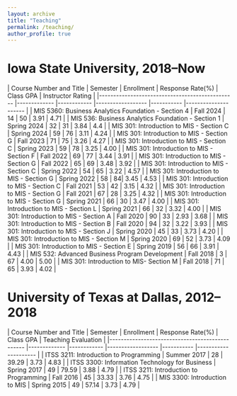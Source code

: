 ```yaml
---
layout: archive
title: "Teaching"
permalink: /teaching/
author_profile: true
---
```


<!-- {% include base_path %}

{% for post in site.teaching reversed %}
  {% include archive-single.html %}
{% endfor %} -->

# Iowa State University, 2018–Now

<!-- 2019 Spring to 2021 spring, only overall course rating, instead of instructor rating, is available. -->
<!-- | MIS 301: Introduction to MIS - Section G | Spring 2022 |  | | | | -->

| Course Number and Title | Semester | Enrollment | Response Rate(%) | Class GPA | Instructor Rating |
|------------------------------------------------ |------------- |------------ |------------------ |-----------
|--------------------- |
| MIS 5360: Business Analytics Foundation - Section 4 | Fall 2024 | 14 | 50 | 3.91 | 4.71 |
| MIS 536: Business Analytics Foundation - Section 1 | Spring 2024 | 32 | 31 | 3.84 | 4.4 |
| MIS 301: Introduction to MIS - Section C | Spring 2024 | 59 | 76 | 3.11 | 4.24 |
| MIS 301: Introduction to MIS - Section G | Fall 2023 | 71 | 75 | 3.26 | 4.27 |
| MIS 301: Introduction to MIS - Section C | Spring 2023 | 59 | 78 | 3.25 | 4.00 |
| MIS 301: Introduction to MIS - Section F | Fall 2022 | 69 | 77 | 3.44 | 3.91 |
| MIS 301: Introduction to MIS - Section G | Fall 2022 | 65 | 69 | 3.48 | 3.92 |
| MIS 301: Introduction to MIS - Section C | Spring 2022 | 54 | 65 | 3.22 | 4.57 |
| MIS 301: Introduction to MIS - Section G | Spring 2022 | 58 | 84| 3.45 | 4.53 |
| MIS 301: Introduction to MIS - Section C | Fall 2021 | 53 | 42 | 3.15 | 4.32 |
| MIS 301: Introduction to MIS - Section G | Fall 2021 | 67 | 28 | 3.25 | 4.32 |
| MIS 301: Introduction to MIS - Section G | Spring 2021 | 66 | 30 | 3.47 | 4.00 |
| MIS 301: Introduction to MIS - Section L | Spring 2021 | 66 | 32 | 3.32 | 4.00 |
| MIS 301: Introduction to MIS - Section A | Fall 2020 | 90 | 33 | 2.93 | 3.68 |
| MIS 301: Introduction to MIS - Section B | Fall 2020 | 94 | 32 | 3.22 | 3.93 |
| MIS 301: Introduction to MIS - Section J | Spring 2020 | 45 | 33 | 3.73 | 4.20 |
| MIS 301: Introduction to MIS - Section M | Spring 2020 | 69 | 52 | 3.73 | 4.09 |
| MIS 301: Introduction to MIS - Section E | Spring 2019 | 56 | 66 | 3.91 | 4.43 |
| MIS 532: Advanced Business Program Development | Fall 2018 | 3 | 67 | 4.00 | 5.00 |
| MIS 301: Introduction to MIS- Section M | Fall 2018 | 71 | 65 | 3.93 | 4.02 |

# University of Texas at Dallas, 2012–2018

| Course Number and Title | Semester | Enrollment | Response Rate(%) | Class GPA | Teaching Evaluation |
|------------------------------------------------ |------------- |------------ |------------------ |-----------
|--------------------- |
| ITSS 3211: Introduction to Programming | Summer 2017 | 28 | 39.29 | 3.73 | 4.83 |
| ITSS 3300: Information Technology for Business | Spring 2017 | 49 | 79.59 | 3.88 | 4.79 |
| ITSS 3211: Introduction to Programming | Fall 2016 | 45 | 33.33 | 3.76 | 4.75 |
| MIS 3300: Introduction to MIS | Spring 2015 | 49 | 57.14 | 3.73 | 4.79 |
